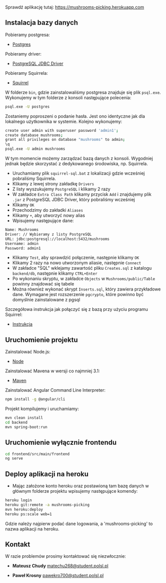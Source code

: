 Sprawdź aplikację tutaj: https://mushrooms-picking.herokuapp.com



## Instalacja bazy danych

Pobieramy postgresa:
* [Postgres](https://www.postgresql.org/download/)

Pobieramy driver:
* [PostgreSQL JDBC Driver](https://mvnrepository.com/artifact/org.postgresql/postgresql/9.4.1211)

Pobieramy Squirrela:
* [Squirrel](http://squirrel-sql.sourceforge.net/#installation)

W folderze `bin`, gdzie zainstalowaliśmy postgresa znajduje się plik `psql.exe`.
Wykonujemy w tym folderze z konsoli następujące polecenia:
```bash
psql.exe -U postgres
```
Zostaniemy poproszeni o podanie hasła. Jest ono identyczne jak dla lokalnego użytkownika w systemie. Kolejno wykonujemy:
```bash
create user admin with superuser password 'admin1';
create database mushrooms;
grant all privileges on database "mushrooms" to admin;
\q
psql.exe -U admin mushrooms
```
W tym momencie możemy zarządzać bazą danych z konsoli. Wygodniej jednak będzie skorzystać z dedykowanego środowiska, np. Squirrela.

* Uruchamiamy plik `squirrel-sql.bat` z lokalizacji gdzie wcześniej pobraliśmy Squirrela. 
* Klikamy z lewej strony zakładkę `Drivers`
* Z listy wyszukujemy `PostgreSQL` i klikamy 2 razy
* W zakładce `Extra Class Path` klikamy przycisk `Add` i znajdujemy plik `.jar` z PostgreSQL JDBC Driver, który pobraliśmy wcześniej
* Klikamy `OK`
* Przechodzimy do zakładki `Aliases`
* Klikamy `+`, aby utworzyć nowy alias
* Wpisujemy następujące dane:
```bash
Name: Mushrooms
Driver: // Wybieramy z listy PostgreSQL
URL: jdbc:postgresql://localhost:5432/mushrooms
Username: admin
Password: admin1
```

* Klikamy `Test`, aby sprawdzić połączenie, następnie klikamy `OK`
* Klikamy 2 razy na nowo utworzonym aliasie, następnie `Connect`
* W zakładce "SQL" wklejamy zawartość pliku `Creates.sql` z katalogu `backend/db`, następnie klikamy `CTRL+Enter`
* Po wykonaniu skryptu, w zakładce `Objects` w `Mushrooms/public/Table` powinny znajdować się tabele
* Można również wykonać skrypt `Inserts.sql`, który zawiera przykładowe dane. Wymagane jest rozszerzenie `pgcrypto`, które powinno być domyślnie zainstalowane z pgsql

Szczegółowa instrukcja jak połączyć się z bazą przy użyciu programu Squirrel:
* [Instrukcja](http://squirrel-sql.sourceforge.net/paper/GettingStartedusingtheSQuirreLSQLClient.pdf)

## Uruchomienie projektu

Zainstalować Node.js:
* [Node](https://nodejs.org/en/)

Zainstalować Mavena w wersji co najmniej 3.1:
* [Maven](https://maven.apache.org/download.cgi)

Zainstalować Angular Command Line Interpreter:
```bash
npm install -g @angular/cli
```

Projekt kompilujemy i uruchamiamy:
```bash
mvn clean install
cd backend
mvn spring-boot:run
```

## Uruchomienie wyłącznie frontendu

```bash
cd frontend/src/main/frontend
ng serve
```

## Deploy aplikacji na heroku

* Mając założone konto heroku oraz postawioną tam bazę danych w głównym folderze projektu wpisujemy następujące komendy:
```bash
heroku login
heroku git:remote -a mushrooms-picking
mvn heroku:deploy
heroku ps:scale web=1
```
Gdzie należy najpierw podać dane logowania, a 'mushrooms-picking' to nazwa aplikacji na heroku.

## Kontakt

W razie problemów prosimy kontaktować się niezwłocznie:

* **Mateusz Chudy**   matechu268@student.polsl.pl

* **Paweł Krosny**    pawekro700@student.polsl.pl
